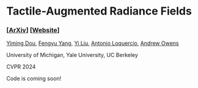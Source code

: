 # Tactile-Augmented Radiance Fields

### [[ArXiv]()] [[Website](https://dou-yiming.github.io/TaRF/)]

[Yiming Dou](https://dou-yiming.github.io/), [Fengyu Yang](https://fredfyyang.github.io/), [Yi Liu](), [Antonio Loquercio](https://antonilo.github.io/), [Andrew Owens](https://andrewowens.com/)

University of Michigan, Yale University, UC Berkeley

CVPR 2024

Code is coming soon!
